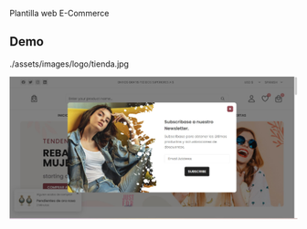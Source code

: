 Plantilla web E-Commerce 


## Demo
./assets/images/logo/tienda.jpg


![Demo](./assets/images/logo/tienda.jpg "Demo")

